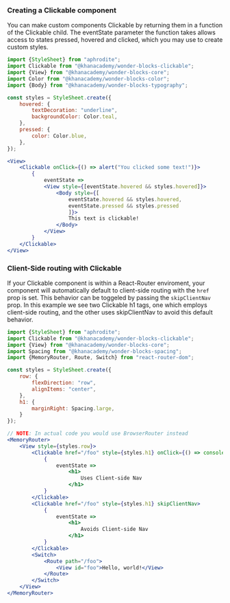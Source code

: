 ### Creating a Clickable component

You can make custom components Clickable by returning them in a function of the Clickable child. The eventState parameter the function takes allows access to states pressed, hovered and clicked, which you may use to create custom styles.

```jsx
import {StyleSheet} from "aphrodite";
import Clickable from "@khanacademy/wonder-blocks-clickable";
import {View} from "@khanacademy/wonder-blocks-core";
import Color from "@khanacademy/wonder-blocks-color";
import {Body} from "@khanacademy/wonder-blocks-typography";

const styles = StyleSheet.create({
    hovered: {
        textDecoration: "underline",
        backgroundColor: Color.teal,
    },
    pressed: {
        color: Color.blue,
    },
});

<View>
    <Clickable onClick={() => alert("You clicked some text!")}>
        {
            eventState =>
            <View style={[eventState.hovered && styles.hovered]}>
                <Body style={[
                    eventState.hovered && styles.hovered,
                    eventState.pressed && styles.pressed
                    ]}>
                    This text is clickable!
                </Body>
            </View>
        }
    </Clickable>
</View>
```

### Client-Side routing with Clickable

If your Clickable component is within a React-Router enviroment, your component will automatically default to client-side routing with the `href` prop is set. This behavior can be toggeled by passing the `skipClientNav` prop. In this example we see two Clickable h1 tags, one which employs client-side routing, and the other uses skipClientNav to avoid this default behavior.

```jsx
import {StyleSheet} from "aphrodite";
import Clickable from "@khanacademy/wonder-blocks-clickable";
import {View} from "@khanacademy/wonder-blocks-core";
import Spacing from "@khanacademy/wonder-blocks-spacing";
import {MemoryRouter, Route, Switch} from "react-router-dom";

const styles = StyleSheet.create({
    row: {
        flexDirection: "row",
        alignItems: "center",
    },
    h1: {
        marginRight: Spacing.large,
    }
});

// NOTE: In actual code you would use BrowserRouter instead
<MemoryRouter>
    <View style={styles.row}>
        <Clickable href="/foo" style={styles.h1} onClick={() => console.log("I'm still on the same page!")}>
            {
                eventState =>
                    <h1>
                        Uses Client-side Nav
                    </h1>
            }
        </Clickable>
        <Clickable href="/foo" style={styles.h1} skipClientNav>
            {
                eventState =>
                    <h1>
                        Avoids Client-side Nav
                    </h1>
            }
        </Clickable>
        <Switch>
            <Route path="/foo">
                <View id="foo">Hello, world!</View>
            </Route>
        </Switch>
    </View>
</MemoryRouter>
```
